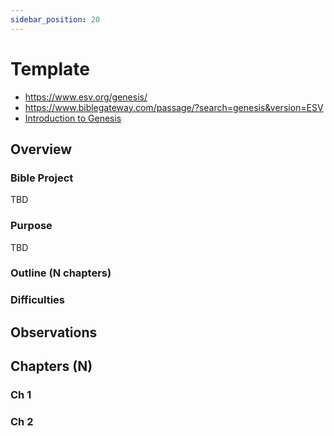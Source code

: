 ```yaml
---
sidebar_position: 20
---
```


# Template

- https://www.esv.org/genesis/
- https://www.biblegateway.com/passage/?search=genesis&version=ESV
- [Introduction to Genesis](https://www.esv.org/resources/esv-global-study-bible/introduction-to-genesis/)

## Overview


### Bible Project
TBD

### Purpose
TBD

### Outline (N chapters)

### Difficulties


## Observations


## Chapters (N)

### Ch 1

### Ch 2
